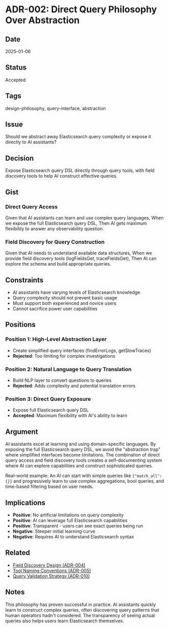 # ADR-002: Direct Query Philosophy Over Abstraction

## Date
2025-01-06

## Status
Accepted

## Tags
design-philosophy, query-interface, abstraction

## Issue
Should we abstract away Elasticsearch query complexity or expose it directly to AI assistants?

## Decision
Expose Elasticsearch query DSL directly through query tools, with field discovery tools to help AI construct effective queries.

## Gist
### Direct Query Access
Given that AI assistants can learn and use complex query languages,
When we expose the full Elasticsearch query DSL,
Then AI gets maximum flexibility to answer any observability question.

### Field Discovery for Query Construction
Given that AI needs to understand available data structures,
When we provide field discovery tools (logFieldsGet, traceFieldsGet),
Then AI can explore the schema and build appropriate queries.

## Constraints
- AI assistants have varying levels of Elasticsearch knowledge
- Query complexity should not prevent basic usage
- Must support both experienced and novice users
- Cannot sacrifice power user capabilities

## Positions
### Position 1: High-Level Abstraction Layer
- Create simplified query interfaces (findErrorLogs, getSlowTraces)
- **Rejected**: Too limiting for complex investigations

### Position 2: Natural Language to Query Translation
- Build NLP layer to convert questions to queries
- **Rejected**: Adds complexity and potential translation errors

### Position 3: Direct Query Exposure
- Expose full Elasticsearch query DSL
- **Accepted**: Maximum flexibility with AI's ability to learn

## Argument
AI assistants excel at learning and using domain-specific languages. By exposing the full Elasticsearch query DSL, we avoid the "abstraction trap" where simplified interfaces become limitations. The combination of direct query access and field discovery tools creates a self-documenting system where AI can explore capabilities and construct sophisticated queries.

Real-world example: An AI can start with simple queries like `{"match_all": {}}` and progressively learn to use complex aggregations, bool queries, and time-based filtering based on user needs.

## Implications
- **Positive**: No artificial limitations on query complexity
- **Positive**: AI can leverage full Elasticsearch capabilities
- **Positive**: Transparent - users can see exact queries being run
- **Negative**: Steeper initial learning curve
- **Negative**: Requires AI to understand Elasticsearch syntax

## Related
- [Field Discovery Design (ADR-004)](./004-tool-organization-strategy.md)
- [Tool Naming Conventions (ADR-005)](./005-type-safety-approach.md)
- [Query Validation Strategy (ADR-010)](./010-zod-schema-validation.md)

## Notes
This philosophy has proven successful in practice. AI assistants quickly learn to construct complex queries, often discovering query patterns that human operators hadn't considered. The transparency of seeing actual queries also helps users learn Elasticsearch themselves.